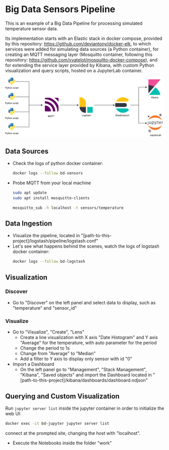 # Big Data Sensors Pipeline
This is an example of a Big Data Pipeline for processing simulated temperature sensor data.

Its implementation starts with an Elastic stack in docker compose, provided by this repository: https://github.com/deviantony/docker-elk, to which services were added for simulating data sources (a Python container), for creating an MQTT messaging layer (Mosquitto container, following this repository: https://github.com/vvatelot/mosquitto-docker-compose), and for extending the service layer provided by Kibana, with custom Python visualization and query scripts, hosted on a JupyterLab container.

![Alt text](img/pipeline.png "Pipeline")


## Data Sources
- Check the logs of python docker container:
    ```bash
    docker logs --follow bd-sensors
    ```
- Probe MQTT from your local machine
    ```bash
    sudo apt update
    sudo apt install mosquitto-clients
    ```
    ```bash
    mosquitto_sub -h localhost -t sensors/temperature
    ```

## Data Ingestion
- Visualize the pipeline, located in "[path-to-this-project]/logstash/pipeline/logstash.conf"
- Let's see what happens behind the scenes, watch the logs of logstash docker container:
    ```bash
    docker logs --follow bd-logstash
    ```

## Visualization
### Discover
- Go to "Discover" on the left panel and select data to display, such as "temperature" and "sensor_id"

### Visualize
- Go to "Visualize", "Create", "Lens"
    - Create a line visualization with X axis "Date Histogram" and Y axis "Average" for the temperature, with auto parameter for the period
    - Change the period to 1s
    - Change from "Average" to "Median"
    - Add a filter to Y axis to display only sensor with id "0"
- Import a Dashboard
    - On the left panel go to "Management", "Stack Management", "Kibana", "Saved objects" and import the Dashboard located in "[path-to-this-project]/kibana/dashboards/dashboard.ndjson"

## Querying and Custom Visualization
Run ```jupyter server list``` inside the jupyter container in order to initialize the web UI:
```bash
docker exec -it bd-jupyter jupyter server list
```
connect at the prompted site, changing the host with "localhost".
- Execute the Notebooks inside the folder "work"